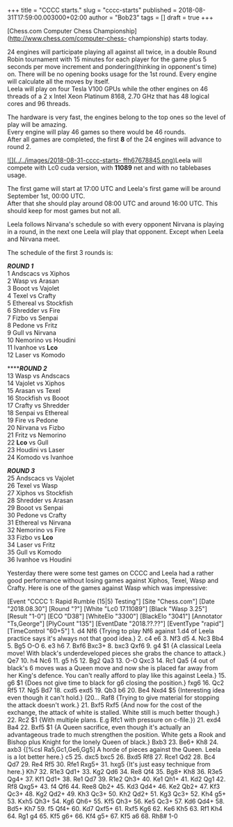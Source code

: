 +++
title = "CCCC starts."
slug = "cccc-starts"
published = 2018-08-31T17:59:00.003000+02:00
author = "Bob23"
tags = []
draft = true
+++

[Chess.com Computer Chess Championship](http://www.chess.com/computer-chess-
championship) starts today.  
  
24 engines will participate playing all against all twice, in a double Round
Robin tournament with 15 minutes for each player for the game plus 5 seconds
per move increment and pondering(thinking in opponent's time) on. There will
be no opening books usage for the 1st round. Every engine will calculate all
the moves by itself.  
Leela will play on four Tesla V100 GPUs while the other engines on 46 threads
of a 2 x Intel Xeon Platinum 8168, 2.70 GHz that has 48 logical cores and 96
threads.  
  
The hardware is very fast, the engines belong to the top ones so the level of
play will be amazing.  
Every engine will play 46 games so there would be 46 rounds.  
After all games are completed, the first **8** of the 24 engines will advance
to round 2.  
  
  
  
[![](../../images/2018-08-31-cccc-starts-
ffh67678845.png)](https://1.bp.blogspot.com/-4tg6-VYnVCQ/W4llmUJqnhI/AAAAAAAAAPs/oW8RHXP40tsjYpOl13f3BRGM2oDj6uETgCLcBGAs/s1600/ffh67678845.png)Leela
will compete with Lc0 cuda version, with **11089** net and with no tablebases
usage.  
  
The first game will start at 17:00 UTC and Leela's first game will be around
September 1st, 00:00 UTC.  
After that she should play around 08:00 UTC and around 16:00 UTC. This should
keep for most games but not all.  
  
Leela follows Nirvana's schedule so with every opponent Nirvana is playing in
a round, in the next one Leela will play that opponent. Except when Leela and
Nirvana meet.  
  
  
  
The schedule of the first 3 rounds is:  
  
 **_ROUND 1_**  
1 Andscacs vs Xiphos  
2 Wasp vs Arasan  
3 Booot vs Vajolet  
4 Texel vs Crafty  
5 Ethereal vs Stockfish  
6 Shredder vs Fire  
7 Fizbo vs Senpai  
8 Pedone vs Fritz  
9 Gull vs Nirvana  
10 Nemorino vs Houdini  
11 Ivanhoe vs **Lco**  
12 Laser vs Komodo  
  
 ****_**ROUND 2**_  
13 Wasp vs Andscacs  
14 Vajolet vs Xiphos  
15 Arasan vs Texel  
16 Stockfish vs Booot  
17 Crafty vs Shredder  
18 Senpai vs Ethereal  
19 Fire vs Pedone  
20 Nirvana vs Fizbo  
21 Fritz vs Nemorino  
22 **Lco** vs Gull  
23 Houdini vs Laser  
24 Komodo vs Ivanhoe  
  
_**ROUND 3**_  
25 Andscacs vs Vajolet  
26 Texel vs Wasp  
27 Xiphos vs Stockfish  
28 Shredder vs Arasan  
29 Booot vs Senpai  
30 Pedone vs Crafty  
31 Ethereal vs Nirvana  
32 Nemorino vs Fire  
33 Fizbo vs **Lco**  
34 Laser vs Fritz  
35 Gull vs Komodo  
36 Ivanhoe vs Houdini  
  
  
Yesterday there were some test games on CCCC and Leela had a rather good
performance without losing games against Xiphos, Texel, Wasp and Crafty. Here
is one of the games against Wasp which was impressive:  
  

[Event "CCCC 1: Rapid Rumble (15|5) Testing"] [Site "Chess.com"] [Date
"2018.08.30"] [Round "?"] [White "Lc0 17.11089"] [Black "Wasp 3.25"] [Result
"1-0"] [ECO "D38"] [WhiteElo "3300"] [BlackElo "3041"] [Annotator "Ts,George"]
[PlyCount "135"] [EventDate "2018.??.??"] [EventType "rapid"] [TimeControl
"60+5"] 1. d4 Nf6 {Trying to play Nf6 against 1.d4 of Leela practice says it's
always not that good idea.} 2. c4 e6 3. Nf3 d5 4. Nc3 Bb4 5. Bg5 O-O 6. e3 h6
7. Bxf6 Bxc3+ 8. bxc3 Qxf6 9. g4 $1 {A classical Leela move! With black's
underdeveloped pieces she grabs the chance to attack.} Qe7 10. h4 Nc6 11. g5
h5 12. Bg2 Qa3 13. O-O Qxc3 14. Rc1 Qa5 {4 out of black's 6 moves was a Queen
move and now she is placed far away from her King's defence. You can't really
afford to play like this against Leela.} 15. g6 $1 {Does not give time to
black for g6 closing the position.} fxg6 16. Qc2 Rf5 17. Ng5 Bd7 18. cxd5 exd5
19. Qb3 b6 20. Be4 Nxd4 $5 {Interesting idea even though it can't hold.}
(20... Raf8 {Trying to give material for stopping the attack doesn't work.}
21. Bxf5 Rxf5 {And now for the cost of the exchange, the attack of white is
stalled. White still is much better though.} 22. Rc2 $1 {With multiple plans.
E.g Rfc1 with pressure on c-file.}) 21. exd4 Ba4 22. Bxf5 $1 {A Queen
sacrifice, even though it's actually an advantageous trade to much strengthen
the position. White gets a Rook and Bishop plus Knight for the lonely Queen of
black.} Bxb3 23. Be6+ Kh8 24. axb3 {[%csl Ra5,Gc1,Ge6,Gg5] A horde of pieces
against the Queen. Leela is a lot better here.} c5 25. dxc5 bxc5 26. Bxd5 Rf8
27. Rce1 Qd2 28. Bc4 Qd7 29. Re4 Rf5 30. Rfe1 Rxg5+ 31. hxg5 {It's just easy
technique from here.} Kh7 32. R1e3 Qd1+ 33. Kg2 Qd6 34. Re8 Qf4 35. Bg8+ Kh8
36. R3e5 Qg4+ 37. Kf1 Qd1+ 38. Re1 Qd7 39. R1e2 Qh3+ 40. Ke1 Qh1+ 41. Kd2 Qg1
42. Rf8 Qxg5+ 43. f4 Qf6 44. Ree8 Qb2+ 45. Kd3 Qd4+ 46. Ke2 Qb2+ 47. Kf3 Qc3+
48. Kg2 Qd2+ 49. Kh3 Qc3+ 50. Kh2 Qd2+ 51. Kg3 Qc3+ 52. Kh4 g5+ 53. Kxh5 Qh3+
54. Kg6 Qh6+ 55. Kf5 Qh3+ 56. Ke5 Qc3+ 57. Kd6 Qd4+ 58. Bd5+ Kh7 59. f5 Qf4+
60. Kd7 Qxf5+ 61. Rxf5 Kg6 62. Ke6 Kh5 63. Rf1 Kh4 64. Rg1 g4 65. Kf5 g6+ 66.
Kf4 g5+ 67. Kf5 a6 68. Rh8# 1-0
